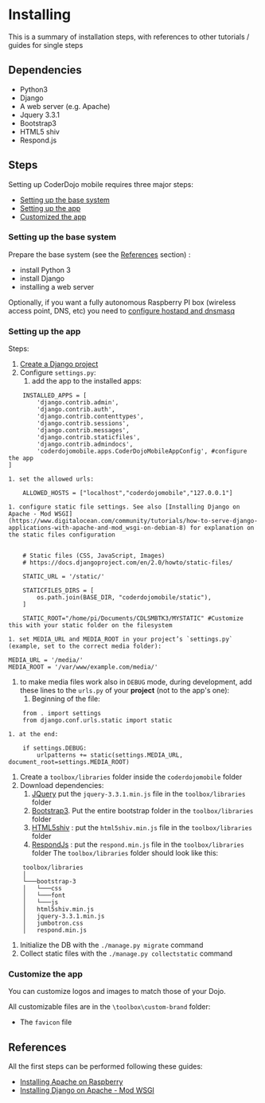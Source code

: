 # Installing

This is a summary of installation steps, with references to other tutorials / guides for single steps

## Dependencies

- Python3
- Django
- A web server (e.g. Apache)
- Jquery 3.3.1
- Bootstrap3
- HTML5 shiv
- Respond.js

## Steps

Setting up CoderDojo mobile requires three major steps:

- [Setting up the base system](#setting-up-the-base-system)
- [Setting up the app](#setting-up-the-app)
- [Customized the app](#customize-the-app)


### Setting up the base system 

Prepare the base system (see the [References](#references) section) :
- install Python 3
- install Django 
- installing a web server

Optionally, if you want a fully autonomous Raspberry PI box (wireless access point, DNS, etc) you need to [configure hostapd and dnsmasq](https://www.raspberrypi.org/documentation/configuration/wireless/access-point.md)

### Setting up the app

Steps:

1. [Create a Django project](https://docs.djangoproject.com/en/2.0/intro/tutorial01/#creating-a-project) 
1. Configure `settings.py`:
    1. add the app to the installed apps:
```
    INSTALLED_APPS = [
        'django.contrib.admin',
        'django.contrib.auth',
        'django.contrib.contenttypes',
        'django.contrib.sessions',
        'django.contrib.messages',
        'django.contrib.staticfiles',
        'django.contrib.admindocs',
        'coderdojomobile.apps.CoderDojoMobileAppConfig', #configure the app
]
```
    1. set the allowed urls:
```
    ALLOWED_HOSTS = ["localhost","coderdojomobile","127.0.0.1"]
```
    1. configure static file settings. See also [Installing Django on Apache - Mod WSGI](https://www.digitalocean.com/community/tutorials/how-to-serve-django-applications-with-apache-and-mod_wsgi-on-debian-8) for explanation on the static files configuration
```

    # Static files (CSS, JavaScript, Images)
    # https://docs.djangoproject.com/en/2.0/howto/static-files/

    STATIC_URL = '/static/'

    STATICFILES_DIRS = [
        os.path.join(BASE_DIR, "coderdojomobile/static"),
    ]

    STATIC_ROOT="/home/pi/Documents/CDLSMBTK3/MYSTATIC" #Customize this with your static folder on the filesystem
```
    1. set MEDIA_URL and MEDIA_ROOT in your project’s `settings.py` (example, set to the correct media folder):
```
MEDIA_URL = '/media/'
MEDIA_ROOT = '/var/www/example.com/media/'
```
1. to make media files work also in `DEBUG` mode, during development, add these lines to the `urls.py` of your **project** (not to the app's one):
    1. Beginning of the file:
```
    from . import settings
    from django.conf.urls.static import static
```
    1. at the end:
```
    if settings.DEBUG:
        urlpatterns += static(settings.MEDIA_URL, document_root=settings.MEDIA_ROOT)
```
1. Create a `toolbox/libraries` folder inside the `coderdojomobile` folder
1. Download dependencies:
	1. [JQuery](https://jquery.com/) put the `jquery-3.3.1.min.js` file in the `toolbox/libraries` folder
	1. [Bootstrap3](https://getbootstrap.com/docs/3.3/). Put the entire bootstrap folder in the `toolbox/libraries` folder
	1. [HTML5shiv](https://oss.maxcdn.com/html5shiv/3.7.3/html5shiv.min.js) : put the  `html5shiv.min.js` file in the `toolbox/libraries` folder
	1. [RespondJs](https://oss.maxcdn.com/respond/1.4.2/respond.min.js) : put the `respond.min.js` file in the `toolbox/libraries` folder
The `toolbox/libraries` folder should look like this:
```
	toolbox/libraries
	│
	└───bootstrap-3
	│   └───css
	│   └───font
	│   └───js
	│   html5shiv.min.js
	│   jquery-3.3.1.min.js
	│   jumbotron.css
	│   respond.min.js
```
1. Initialize the DB with the `./manage.py migrate` command
1. Collect static files with the `./manage.py collectstatic` command

### Customize the app

You can customize logos and images to match those of your Dojo.

All customizable files are in the `\toolbox\custom-brand` folder:

- The `favicon` file 

## References

All the first steps can be performed following these guides:

- [Installing Apache on Raspberry](https://www.raspberrypi.org/documentation/remote-access/web-server/apache.md)
- [Installing Django on Apache - Mod WSGI](https://www.digitalocean.com/community/tutorials/how-to-serve-django-applications-with-apache-and-mod_wsgi-on-debian-8)

